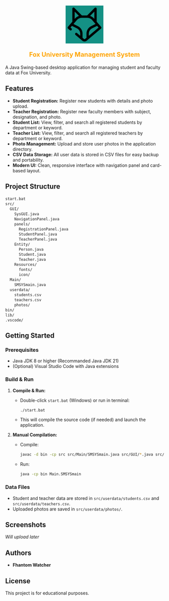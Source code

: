 <p align="center">
  <img src="src/GUI/Resources/readme logo/foxbg.png" alt="Fox University Logo" width="120"/>
  <p align="center" style="color: orange; font-size: 20px;">
  <b>Fox University Management System</b>
  </p>
</p>




A Java Swing-based desktop application for managing student and faculty data at Fox University.

## Features

- **Student Registration:** Register new students with details and photo upload.
- **Teacher Registration:** Register new faculty members with subject, designation, and photo.
- **Student List:** View, filter, and search all registered students by department or keyword.
- **Teacher List:** View, filter, and search all registered teachers by department or keyword.
- **Photo Management:** Upload and store user photos in the application directory.
- **CSV Data Storage:** All user data is stored in CSV files for easy backup and portability.
- **Modern UI:** Clean, responsive interface with navigation panel and card-based layout.

## Project Structure

```
start.bat
src/
  GUI/
    SysGUI.java
    NavigationPanel.java
    panels/
      RegistrationPanel.java
      StudentPanel.java
      TeacherPanel.java
    Entity/
      Person.java
      Student.java
      Teacher.java
    Resources/
      fonts/
      icon/
  Main/
    SMSYSmain.java
  userdata/
    students.csv
    teachers.csv
    photos/
bin/
lib/
.vscode/
```

## Getting Started

### Prerequisites

- Java JDK 8 or higher (Recommanded Java JDK 21)
- (Optional) Visual Studio Code with Java extensions

### Build & Run

1. **Compile & Run:**
   - Double-click `start.bat` (Windows) or run in terminal:
     ```sh
     ./start.bat
     ```
   - This will compile the source code (if needed) and launch the application.

2. **Manual Compilation:**
   - Compile:
     ```sh
     javac -d bin -cp src src/Main/SMSYSmain.java src/GUI/*.java src/GUI/Entity/*.java src/GUI/panels/*.java
     ```
   - Run:
     ```sh
     java -cp bin Main.SMSYSmain
     ```

### Data Files

- Student and teacher data are stored in `src/userdata/students.csv` and `src/userdata/teachers.csv`.
- Uploaded photos are saved in `src/userdata/photos/`.

## Screenshots

*Will upload later*

## Authors

- **Fhantom Watcher**

## License

This project is for educational purposes.
